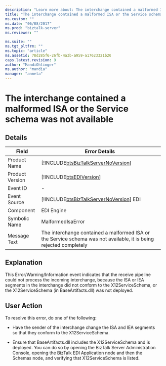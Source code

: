 ```yaml
---
description: "Learn more about: The interchange contained a malformed ISA or the Service schema was not available"
title: "The interchange contained a malformed ISA or the Service schema was not available | Microsoft Docs"
ms.custom: ""
ms.date: "06/08/2017"
ms.prod: "biztalk-server"
ms.reviewer: ""

ms.suite: ""
ms.tgt_pltfrm: ""
ms.topic: "article"
ms.assetid: 78d285f6-26fb-4a3b-a959-a17623321b20
caps.latest.revision: 9
author: "MandiOhlinger"
ms.author: "mandia"
manager: "anneta"
---
```

# The interchange contained a malformed ISA or the Service schema was not available
## Details  
  
| Field | Error Details |
|-----------------|--------------------------------------------------------------------------------------------------------------------|
|  Product Name   |                 [!INCLUDE[btsBizTalkServerNoVersion](../includes/btsbiztalkservernoversion-md.md)]                 |
| Product Version |                             [!INCLUDE[btsEDIVersion](../includes/btsediversion-md.md)]                             |
|    Event ID     |                                                         -                                                          |
|  Event Source   |               [!INCLUDE[btsBizTalkServerNoVersion](../includes/btsbiztalkservernoversion-md.md)] EDI               |
|    Component    |                                                     EDI Engine                                                     |
|  Symbolic Name  |                                                 MalformedIsaError                                                  |
|  Message Text   | The interchange contained a malformed ISA or the Service schema was not available, it is being rejected completely |
  
## Explanation  
 This Error/Warning/Information event indicates that the receive pipeline could not process the incoming interchange, because the ISA or IEA segments in the interchange did not conform to the X12ServiceSchema, or the X12ServiceSchema (in BaseArtifacts.dll) was not deployed.  
  
## User Action  
 To resolve this error, do one of the following:  
  
-   Have the sender of the interchange change the ISA and IEA segments so that they conform to the X12ServiceSchema.  
  
-   Ensure that BaseArtifacts.dll includes the X12ServiceSchema and is deployed. You can do so by opening the BizTalk Server Administration Console, opening the BizTalk EDI Application node and then the Schemas node, and verifying that X12ServiceSchema is listed.
